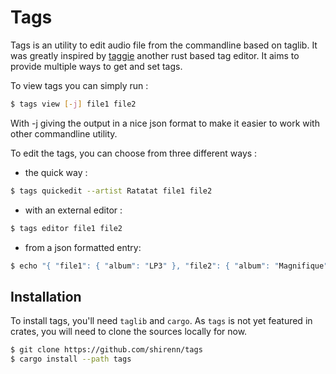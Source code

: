 # Tags

Tags is an utility to edit audio file from the commandline based on taglib. It
was greatly inspired by [taggie](https://github.com/ravicious/taggie) another
rust based tag editor. It aims to provide multiple ways to get and set tags.

To view tags you can simply run :
```bash
$ tags view [-j] file1 file2
```
With -j giving the output in a nice json format to make it easier to work with
other commandline utility.

To edit the tags, you can choose from three different ways :
  - the quick way :
  ```bash
  $ tags quickedit --artist Ratatat file1 file2
  ```
  - with an external editor :
  ```bash
  $ tags editor file1 file2
  ```
  - from a json formatted entry:
  ```bash
  $ echo "{ "file1": { "album": "LP3" }, "file2": { "album": "Magnifique" }}" | tags edit
  ```

## Installation
To install tags, you'll need `taglib` and `cargo`. As `tags` is not yet featured
in crates, you will need to clone the sources locally for now.
```bash
$ git clone https://github.com/shirenn/tags
$ cargo install --path tags
```
